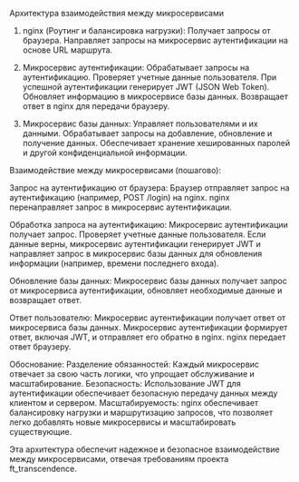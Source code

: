 Архитектура взаимодействия между микросервисами

1. nginx (Роутинг и балансировка нагрузки):
	Получает запросы от браузера.
	Направляет запросы на микросервис аутентификации на основе URL маршрута.

2. Микросервис аутентификации:
	Обрабатывает запросы на аутентификацию.
	Проверяет учетные данные пользователя.
	При успешной аутентификации генерирует JWT (JSON Web Token).
	Обновляет информацию в микросервисе базы данных.
	Возвращает ответ в nginx для передачи браузеру.

3. Микросервис базы данных:
	Управляет пользователями и их данными.
	Обрабатывает запросы на добавление, обновление и получение данных.
	Обеспечивает хранение хешированных паролей и другой конфиденциальной информации.

Взаимодействие между микросервисами (пошагово):

Запрос на аутентификацию от браузера:
	Браузер отправляет запрос на аутентификацию (например, POST /login) на nginx.
	nginx перенаправляет запрос в микросервис аутентификации.

Обработка запроса на аутентификацию:
	Микросервис аутентификации получает запрос.
	Проверяет учетные данные пользователя.
	Если данные верны, микросервис аутентификации генерирует JWT и направляет запрос в микросервис базы данных для обновления информации (например, времени последнего входа).

Обновление базы данных:
	Микросервис базы данных получает запрос от микросервиса аутентификации, обновляет необходимые данные и возвращает ответ.

Ответ пользователю:
	Микросервис аутентификации получает ответ от микросервиса базы данных.
	Микросервис аутентификации формирует ответ, включая JWT, и отправляет его обратно в nginx.
	nginx передает ответ браузеру.



Обоснование:
	Разделение обязанностей: Каждый микросервис отвечает за свою часть логики, что упрощает обслуживание и масштабирование.
	Безопасность: Использование JWT для аутентификации обеспечивает безопасную передачу данных между клиентом и сервером.
	Масштабируемость: nginx обеспечивает балансировку нагрузки и маршрутизацию запросов, что позволяет легко добавлять новые микросервисы и масштабировать существующие.

Эта архитектура обеспечит надежное и безопасное взаимодействие между микросервисами, отвечая требованиям  проекта ft_transcendence.